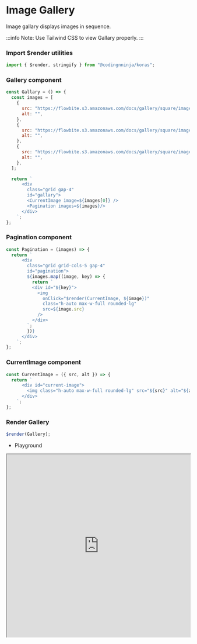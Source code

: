 # Image Gallery

Image gallary displays images in sequence.

:::info
Note: Use Tailwind CSS to view Gallary properly.
:::

### Import $render utilities

```js
import { $render, stringify } from "@codingnninja/koras";
```

### Gallery component

```js
const Gallary = () => {
  const images = [
    {
      src: "https://flowbite.s3.amazonaws.com/docs/gallery/square/image-1.jpg",
      alt: "",
    },
    {
      src: "https://flowbite.s3.amazonaws.com/docs/gallery/square/image-2.jpg",
      alt: "",
    },
    {
      src: "https://flowbite.s3.amazonaws.com/docs/gallery/square/image-3.jpg",
      alt: "",
    },
  ];

  return `
      <div 
        class="grid gap-4"
        id="gallary">
        <CurrentImage image=${images[0]} />
        <Pagination images=${images}/>
      </div>
    `;
};
```

### Pagination component

```js
const Pagination = (images) => {
  return `
      <div 
        class="grid grid-cols-5 gap-4"
        id="pagination">
        ${images.map((image, key) => {
          return `
          <div id="${key}">
            <img
              onClick="$render(CurrentImage, ${image})"
              class="h-auto max-w-full rounded-lg" 
              src=${image.src}
            />
          </div>
        `;
        })}
      </div>
    `;
};
```

### CurrentImage component

```js
const CurrentImage = ({ src, alt }) => {
  return `
      <div id="current-image">
        <img class="h-auto max-w-full rounded-lg" src="${src}" alt="${alt}">
      </div>
    `;
};
```

### Render Gallery

```js
$render(Gallery);
```

- Playground

<iframe src="https://codesandbox.io/embed/yq4sn7?view=Editor+%2B+Preview&module=%2Findex.html"
     width="100%" 
     height="500px"
     allow="accelerometer; ambient-light-sensor; camera; encrypted-media; geolocation; gyroscope; hid; microphone; midi; payment; usb; vr; xr-spatial-tracking"
     sandbox="allow-forms allow-modals allow-popups allow-presentation allow-same-origin allow-scripts"
   ></iframe>
